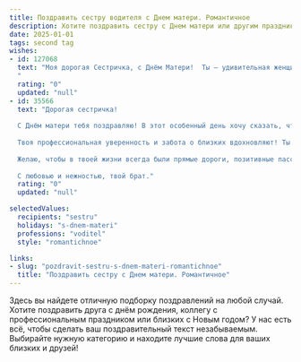 ```yaml
---
title: Поздравить сестру водителя с Днем матери. Романтичное
description: Хотите поздравить сестру с Днем матери или другим праздником? Наш ИИ создаст незабываемое поздравление, а вы обязательно выделитесь среди других.  
date: 2025-01-01
tags: second tag
wishes:
- id: 127068
  text: "Моя дорогая Сестричка, с Днём Матери!  Ты — удивительная женщина, настоящий водитель своей жизни, уверенно и с любовью ведя нас всех по её дороге.  Пусть твой путь всегда будет освещён счастьем, а сердце переполняется нежностью и радостью от материнской любви.  Я бесконечно горжусь тобой и люблю тебя!
  "
  rating: "0"
  updated: "null"
- id: 35566
  text: "Дорогая сестричка!
  
  С Днём матери тебя поздравляю! В этот особенный день хочу сказать, что ты — не только замечательная мама, но и талантливый водитель, который смело прокладывает путь к счастью и радости для своей семьи.
  
  Твоя профессиональная уверенность и забота о близких вдохновляют! Ты словно крепкий двигатель, который всегда ведет нас к новым вершинам. Пусть каждый твой маршрут будет безопасным, а дома ждёт тепло и любовь.
  
  Желаю, чтобы в твоей жизни всегда были прямые дороги, позитивные пассажиры и яркие моменты счастья. Пусть каждый день приносит только радость, а любовь наполняет сердце до краёв!
  
  С любовью и нежностью, твой брат."
  rating: "0"
  updated: "null"

selectedValues:
  recipients: "sestru"
  holidays: "s-dnem-materi"
  professions: "voditel"
  style: "romantichnoe"

links:
- slug: "pozdravit-sestru-s-dnem-materi-romantichnoe"
  title: "Поздравить сестру с Днем матери. Романтичное"
---
```


Здесь вы найдете отличную подборку поздравлений на любой случай.
Хотите поздравить друга с днём рождения, коллегу с профессиональным праздником или близких с Новым годом? У нас есть всё, чтобы сделать ваш поздравительный текст незабываемым. Выбирайте нужную категорию и находите лучшие слова для ваших близких и друзей!
